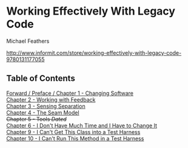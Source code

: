 # Working Effectively With Legacy Code
Michael Feathers

http://www.informit.com/store/working-effectively-with-legacy-code-9780131177055

## Table of Contents
[Forward / Preface / Chapter 1 - Changing Software](chapter1.md)  
[Chapter 2 - Working with Feedback](chapter2.md)  
[Chapter 3 - Sensing Separation](chapter3.md)  
[Chapter 4 - The Seam Model](chapter4.md)  
~~Chapter 5 - Tools  *Dated*~~  
[Chapter 6 - I Don't Have Much Time and I Have to Change It](chapter6.md)  
[Chapter 9 - I Can't Get This Class into a Test Harness](chapter9.md)  
[Chapter 10 - I Can't Run This Method in a Test Harness](chapter10.md)  
